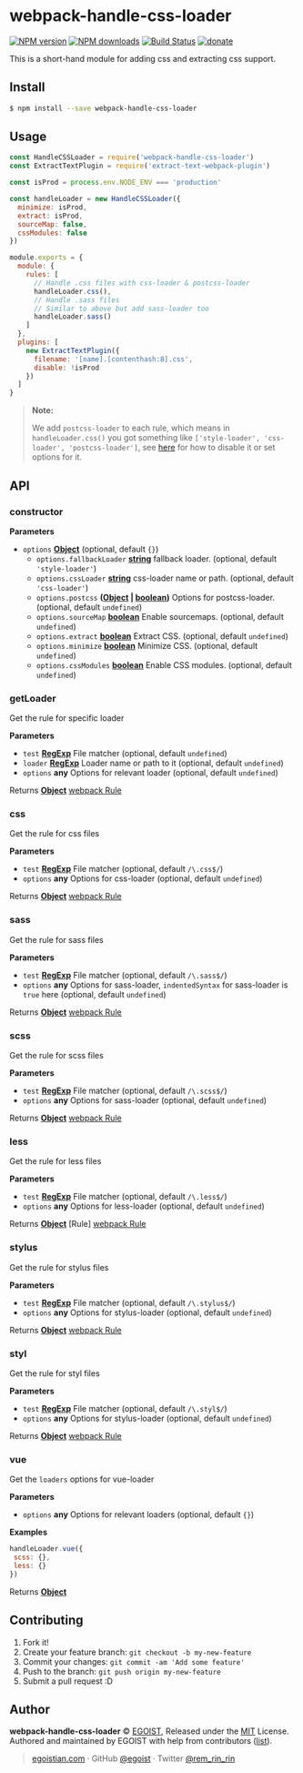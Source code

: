 # webpack-handle-css-loader

[![NPM version](https://img.shields.io/npm/v/webpack-handle-css-loader.svg?style=flat-square)](https://npmjs.com/package/webpack-handle-css-loader) [![NPM downloads](https://img.shields.io/npm/dm/webpack-handle-css-loader.svg?style=flat-square)](https://npmjs.com/package/webpack-handle-css-loader) [![Build Status](https://img.shields.io/circleci/project/egoist/webpack-handle-css-loader/master.svg?style=flat-square)](https://circleci.com/gh/egoist/webpack-handle-css-loader) [![donate](https://img.shields.io/badge/$-donate-ff69b4.svg?maxAge=2592000&style=flat-square)](https://github.com/egoist/donate)

This is a short-hand module for adding css and extracting css support.

## Install

```bash
$ npm install --save webpack-handle-css-loader
```

## Usage

```js
const HandleCSSLoader = require('webpack-handle-css-loader')
const ExtractTextPlugin = require('extract-text-webpack-plugin')

const isProd = process.env.NODE_ENV === 'production'

const handleLoader = new HandleCSSLoader({
  minimize: isProd,
  extract: isProd,
  sourceMap: false,
  cssModules: false
})

module.exports = {
  module: {
    rules: [
      // Handle .css files with css-loader & postcss-loader
      handleLoader.css(),
      // Handle .sass files
      // Similar to above but add sass-loader too
      handleLoader.sass()
    ]
  },
  plugins: [
    new ExtractTextPlugin({
      filename: '[name].[contenthash:8].css',
      disable: !isProd
    })
  ]
}
```

> **Note:**
>
> We add `postcss-loader` to each rule, which means in `handleLoader.css()` you got something like `['style-loader', 'css-loader', 'postcss-loader']`, see [here](#postcss) for how to disable it or set options for it.

## API

<!-- Generated by documentation.js. Update this documentation by updating the source code. -->

### constructor

**Parameters**

-   `options` **[Object](https://developer.mozilla.org/en-US/docs/Web/JavaScript/Reference/Global_Objects/Object)**  (optional, default `{}`)
    -   `options.fallbackLoader` **[string](https://developer.mozilla.org/en-US/docs/Web/JavaScript/Reference/Global_Objects/String)** fallback loader. (optional, default `'style-loader'`)
    -   `options.cssLoader` **[string](https://developer.mozilla.org/en-US/docs/Web/JavaScript/Reference/Global_Objects/String)** css-loader name or path. (optional, default `'css-loader'`)
    -   `options.postcss` **([Object](https://developer.mozilla.org/en-US/docs/Web/JavaScript/Reference/Global_Objects/Object) \| [boolean](https://developer.mozilla.org/en-US/docs/Web/JavaScript/Reference/Global_Objects/Boolean))** Options for  postcss-loader. (optional, default `undefined`)
    -   `options.sourceMap` **[boolean](https://developer.mozilla.org/en-US/docs/Web/JavaScript/Reference/Global_Objects/Boolean)** Enable sourcemaps. (optional, default `undefined`)
    -   `options.extract` **[boolean](https://developer.mozilla.org/en-US/docs/Web/JavaScript/Reference/Global_Objects/Boolean)** Extract CSS. (optional, default `undefined`)
    -   `options.minimize` **[boolean](https://developer.mozilla.org/en-US/docs/Web/JavaScript/Reference/Global_Objects/Boolean)** Minimize CSS. (optional, default `undefined`)
    -   `options.cssModules` **[boolean](https://developer.mozilla.org/en-US/docs/Web/JavaScript/Reference/Global_Objects/Boolean)** Enable CSS modules. (optional, default `undefined`)

### getLoader

Get the rule for specific loader

**Parameters**

-   `test` **[RegExp](https://developer.mozilla.org/en-US/docs/Web/JavaScript/Reference/Global_Objects/RegExp)** File matcher (optional, default `undefined`)
-   `loader` **[RegExp](https://developer.mozilla.org/en-US/docs/Web/JavaScript/Reference/Global_Objects/RegExp)** Loader name or path to it (optional, default `undefined`)
-   `options` **any** Options for relevant loader (optional, default `undefined`)

Returns **[Object](https://developer.mozilla.org/en-US/docs/Web/JavaScript/Reference/Global_Objects/Object)** [webpack Rule](https://webpack.js.org/configuration/module/#rule)

### css

Get the rule for css files

**Parameters**

-   `test` **[RegExp](https://developer.mozilla.org/en-US/docs/Web/JavaScript/Reference/Global_Objects/RegExp)** File matcher (optional, default `/\.css$/`)
-   `options` **any** Options for css-loader (optional, default `undefined`)

Returns **[Object](https://developer.mozilla.org/en-US/docs/Web/JavaScript/Reference/Global_Objects/Object)** [webpack Rule](https://webpack.js.org/configuration/module/#rule)

### sass

Get the rule for sass files

**Parameters**

-   `test` **[RegExp](https://developer.mozilla.org/en-US/docs/Web/JavaScript/Reference/Global_Objects/RegExp)** File matcher (optional, default `/\.sass$/`)
-   `options` **any** Options for sass-loader, `indentedSyntax` for sass-loader is `true` here (optional, default `undefined`)

Returns **[Object](https://developer.mozilla.org/en-US/docs/Web/JavaScript/Reference/Global_Objects/Object)** [webpack Rule](https://webpack.js.org/configuration/module/#rule)

### scss

Get the rule for scss files

**Parameters**

-   `test` **[RegExp](https://developer.mozilla.org/en-US/docs/Web/JavaScript/Reference/Global_Objects/RegExp)** File matcher (optional, default `/\.scss$/`)
-   `options` **any** Options for sass-loader (optional, default `undefined`)

Returns **[Object](https://developer.mozilla.org/en-US/docs/Web/JavaScript/Reference/Global_Objects/Object)** [webpack Rule](https://webpack.js.org/configuration/module/#rule)

### less

Get the rule for less files

**Parameters**

-   `test` **[RegExp](https://developer.mozilla.org/en-US/docs/Web/JavaScript/Reference/Global_Objects/RegExp)** File matcher (optional, default `/\.less$/`)
-   `options` **any** Options for less-loader (optional, default `undefined`)

Returns **[Object](https://developer.mozilla.org/en-US/docs/Web/JavaScript/Reference/Global_Objects/Object)** [Rule] [webpack Rule](https://webpack.js.org/configuration/module/#rule)

### stylus

Get the rule for stylus files

**Parameters**

-   `test` **[RegExp](https://developer.mozilla.org/en-US/docs/Web/JavaScript/Reference/Global_Objects/RegExp)** File matcher (optional, default `/\.stylus$/`)
-   `options` **any** Options for stylus-loader (optional, default `undefined`)

Returns **[Object](https://developer.mozilla.org/en-US/docs/Web/JavaScript/Reference/Global_Objects/Object)** [webpack Rule](https://webpack.js.org/configuration/module/#rule)

### styl

Get the rule for styl files

**Parameters**

-   `test` **[RegExp](https://developer.mozilla.org/en-US/docs/Web/JavaScript/Reference/Global_Objects/RegExp)** File matcher (optional, default `/\.styl$/`)
-   `options` **any** Options for stylus-loader (optional, default `undefined`)

Returns **[Object](https://developer.mozilla.org/en-US/docs/Web/JavaScript/Reference/Global_Objects/Object)** [webpack Rule](https://webpack.js.org/configuration/module/#rule)

### vue

Get the `loaders` options for vue-loader

**Parameters**

-   `options` **any** Options for relevant loaders (optional, default `{}`)

**Examples**

```javascript
handleLoader.vue({
 scss: {},
 less: {}
})
```

Returns **[Object](https://developer.mozilla.org/en-US/docs/Web/JavaScript/Reference/Global_Objects/Object)** 

## Contributing

1.  Fork it!
2.  Create your feature branch: `git checkout -b my-new-feature`
3.  Commit your changes: `git commit -am 'Add some feature'`
4.  Push to the branch: `git push origin my-new-feature`
5.  Submit a pull request :D

## Author

**webpack-handle-css-loader** © [EGOIST](https://github.com/egoist), Released under the [MIT](https://egoist.mit-license.org/) License.<br>
Authored and maintained by EGOIST with help from contributors ([list](https://github.com/egoist/webpack-handle-css-loader/contributors)).

> [egoistian.com](https://egoistian.com) · GitHub [@egoist](https://github.com/egoist) · Twitter [@rem_rin_rin](https://twitter.com/rem_rin_rin)
